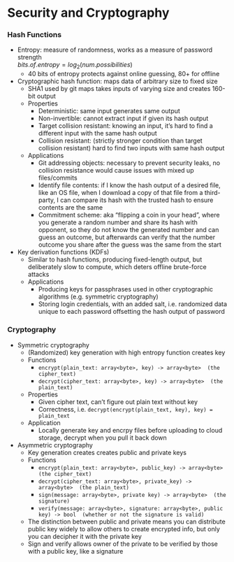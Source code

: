 # Security and Cryptography

### Hash Functions

- Entropy: measure of randomness, works as a measure of password strength  
    $bits.of.entropy= log_2(num.possibilities)$
    - 40 bits of entropy protects against online guessing, 80+ for offline
- Cryptographic hash function: maps data of arbitrary size to fixed size
    - SHA1 used by git maps takes inputs of varying size and creates 160-bit output
    - Properties
        - Deterministic: same input generates same output
        - Non-invertible: cannot extract input if given its hash output
        - Target collision resistant: knowing an input, it’s hard to find a different input with the same hash output
        - Collision resistant: (strictly stronger condition than target collision resistant) hard to find two inputs with same hash output
    - Applications
        - Git addressing objects: necessary to prevent security leaks, no collision resistance would cause issues with mixed up files/commits
        - Identify file contents: if I know the hash output of a desired file, like an OS file, when I download a copy of that file from a third-party, I can compare its hash with the trusted hash to ensure contents are the same
        - Commitment scheme: aka “flipping a coin in your head”, where you generate a random number and share its hash with opponent, so they do not know the generated number and can guess an outcome, but afterwards can verify that the number outcome you share after the guess was the same from the start
- Key derivation functions (KDFs)
    - Similar to hash functions, producing fixed-length output, but deliberately slow to compute, which deters offline brute-force attacks
    - Applications
        - Producing keys for passphrases used in other cryptographic algorithms (e.g. symmetric cryptography)
        - Storing login credentials, with an added salt, i.e. randomized data unique to each password offsetting the hash output of password

### Cryptography

- Symmetric cryptography
    - (Randomized) key generation with high entropy function creates key
    - Functions
        - `encrypt(plain_text: array<byte>, key) -> array<byte>  (the cipher_text)`
        - `decrypt(cipher_text: array<byte>, key) -> array<byte>  (the plain_text)`
    - Properties
        - Given cipher text, can’t figure out plain text without key
        - Correctness, i.e. `decrypt(encrypt(plain_text, key), key) = plain_text`
    - Application
        - Locally generate key and encrpy files before uploading to cloud storage, decrypt when you pull it back down
- Asymmetric cryptography
    - Key generation creates creates public and private keys
    - Functions
        - `encrypt(plain_text: array<byte>, public_key) -> array<byte>  (the cipher_text)`
        - `decrypt(cipher_text: array<byte>, private_key) -> array<byte>  (the plain_text)`
        - `sign(message: array<byte>, private key) -> array<byte>  (the signature)`
        - `verify(message: array<byte>, signature: array<byte>, public key) -> bool  (whether or not the signature is valid)`
    - The distinction between public and private means you can distribute public key widely to allow others to create encrypted info, but only you can decipher it with the private key
    - Sign and verify allows owner of the private to be verified by those with a public key, like a  signature